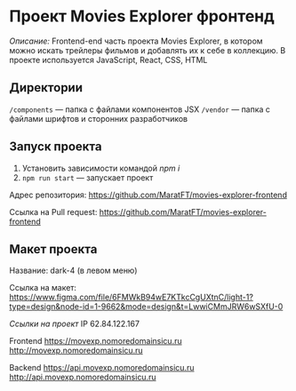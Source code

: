 # Проект Movies Explorer фронтенд

_Описание:_
Frontend-end часть проекта Movies Explorer, в котором можно искать трейлеры фильмов и добавлять их к себе в коллекцию. В проекте используется JavaScript, React, CSS, HTML

## Директории

`/components` — папка с файлами компонентов JSX
`/vendor` — папка с файлами шрифтов и сторонних разработчиков

## Запуск проекта

  1. Установить зависимости командой _npm i_
  2. `npm run start` — запускает проект

Адрес репозитория: https://github.com/MaratFT/movies-explorer-frontend

Ссылка на Pull request: https://github.com/MaratFT/movies-explorer-frontend

## Макет проекта

Название: dark-4 (в левом меню)

Ссылка на макет: https://www.figma.com/file/6FMWkB94wE7KTkcCgUXtnC/light-1?type=design&node-id=1-9662&mode=design&t=LwwiCMmJRW6wSXfU-0

_Ссылки на проект_
IP 62.84.122.167

Frontend https://movexp.nomoredomainsicu.ru http://movexp.nomoredomainsicu.ru

Backend https://api.movexp.nomoredomainsicu.ru http://api.movexp.nomoredomainsicu.ru
